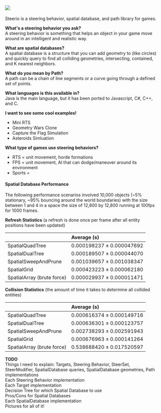 ![](http://i1150.photobucket.com/albums/o604/ClickerMonkey/Steerio1_zpsebbab7bb.png)
=======

Steerio is a steering behavior, spatial database, and path library for games.

**What's a steering behavior you ask?**  
A steering behavior is something that helps an object in your game move around in an intelligent and realistic way.

**What are spatial databases?**  
A spatial database is a structure that you can add geometry to (like circles) and quickly query to find all colliding geometries, intersecting, contained, and K nearest neighbors.

**What do you mean by Path?**  
A path can be a chain of line segments or a curve going through a defined set of points.

**What languages is this available in?**  
Java is the main language, but it has been ported to Javascript, C#, C++, and C.

**I want to see some cool examples!**
- Mini RTS
- Geometry Wars Clone
- Capture the Flag Simulation
- Asteroids Simluation

**What type of games use steering behaviors?**
- RTS = unit movement, horde formations
- FPS = unit movement, AI that can dodge/maneuver around its environment
- Sports = 

#### Spatial Database Performance

The following performance scenarios involved 10,000 objects (~5% stationary, ~95% bouncing around the world boundaries) with the size between 1 and 4 in a space the size of 12,800 by 12,800 running at 100fps for 1000 frames.

**Refresh Statistics** (a refresh is done once per frame after all entity positions have been updated)  

|                                 | Average (s)               |
|:------------------------------- |:------------------------- |
| SpatialQuadTree                 | 0.000198237 ± 0.000047692 |
| SpatialDualTree                 | 0.000189507 ± 0.000044070 |
| SpatialSweepAndPrune            | 0.001039657 ± 0.001038347 |
| SpatialGrid                     | 0.000423223 ± 0.000062180 |
| SpatialArray (brute force)      | 0.000029937 ± 0.000011471 |

**Collision Statistics** (the amount of time it takes to determine all collided entities)  

|                                 | Average (s)               |
|:------------------------------- |:------------------------- |
| SpatialQuadTree                 | 0.000616374 ± 0.000149716 |
| SpatialDualTree                 | 0.000636301 ± 0.000123757 |
| SpatialSweepAndPrune            | 0.002738293 ± 0.002591943 |
| SpatialGrid                     | 0.000676963 ± 0.000141264 |
| SpatialArray (brute force)      | 0.538688420 ± 0.017520597 |

**TODO**  
Things I need to explain: Targets, Steering Behavior, SteerSet, SteerModifier, SpatialDatabase queries, SpatialDatabase geometries, Path implementations  
Each Steering Behavior implementation  
Each Target implementation  
Decision Tree for which Spatial Database to use  
Pros/Cons for Spatial Databases  
Each SpatialDatabase implementation  
Pictures for all of it!  
